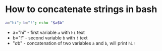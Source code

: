 # How to concatenate strings in bash

```bash
a="hi"; b="!"; echo "$a$b"
```

- a="hi" - first variable ```a``` with ```hi``` text
- b="!" - second variable ```b``` with ```!``` text
- "$a$b" - concatenation of two variables ```a``` and ```b```, will print ```hi!```
